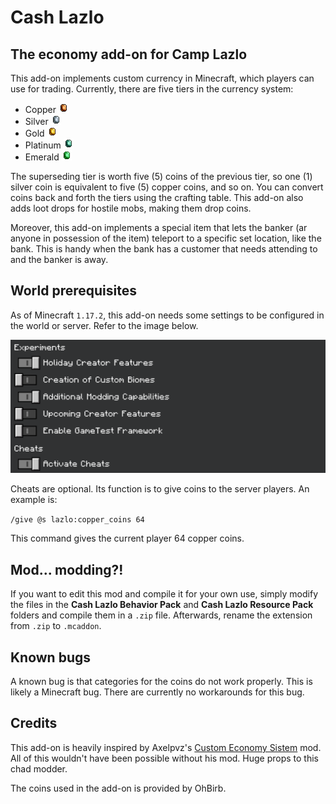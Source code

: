 # Cash Lazlo
## The economy add-on for Camp Lazlo

This add-on implements custom currency in Minecraft, which players can use for trading. Currently, there are five tiers in the currency system:
- Copper ![CopperCoin](https://github.com/Baconfry/cash-lazlo/blob/main/Cash%20Lazlo/Cash%20Lazlo%20Resource%20Pack/textures/items/copper_coin.png)
- Silver ![SilverCoin](https://github.com/Baconfry/cash-lazlo/blob/main/Cash%20Lazlo/Cash%20Lazlo%20Resource%20Pack/textures/items/silver_coin.png)
- Gold ![GoldCoin](https://github.com/Baconfry/cash-lazlo/blob/main/Cash%20Lazlo/Cash%20Lazlo%20Resource%20Pack/textures/items/gold_coin.png)
- Platinum ![PlatinumCoin](https://github.com/Baconfry/cash-lazlo/blob/main/Cash%20Lazlo/Cash%20Lazlo%20Resource%20Pack/textures/items/platinum_coin.png)
- Emerald ![EmeraldCoin](https://github.com/Baconfry/cash-lazlo/blob/main/Cash%20Lazlo/Cash%20Lazlo%20Resource%20Pack/textures/items/emerald_coin.png)

The superseding tier is worth five (5) coins of the previous tier, so one (1) silver coin is equivalent to five (5) copper coins, and so on. You can convert coins back and forth the tiers using the crafting table. This add-on also adds loot drops for hostile mobs, making them drop coins.

Moreover, this add-on implements a special item that lets the banker (ar anyone in possession of the item) teleport to a specific set location, like the bank. This is handy when the bank has a customer that needs attending to and the banker is away.

## World prerequisites

As of Minecraft `1.17.2`, this add-on needs some settings to be configured in the world or server. Refer to the image below.

![Settings configuration](https://github.com/Baconfry/cash-lazlo/blob/main/Documentation/Settings.png)

Cheats are optional. Its function is to give coins to the  server players. An example is: 

`/give @s lazlo:copper_coins 64`

This command gives the current player 64 copper coins.

## Mod... modding?!

If you want to edit this mod and compile it for your own use, simply modify the files in the **Cash Lazlo Behavior Pack** and **Cash Lazlo Resource Pack** folders and compile them in a `.zip` file. Afterwards, rename the extension from `.zip` to `.mcaddon`.

## Known bugs

A known bug is that categories for the coins do not work properly. This is likely a Minecraft bug. There are currently no workarounds for this bug.

## Credits

This add-on is heavily inspired by Axelpvz's [Custom Economy Sistem](https://mcpedl.com/custom-economy-sistem/) mod. All of this wouldn't have been possible without his mod. Huge props to this chad modder.

The coins used in the add-on is provided by OhBirb.
